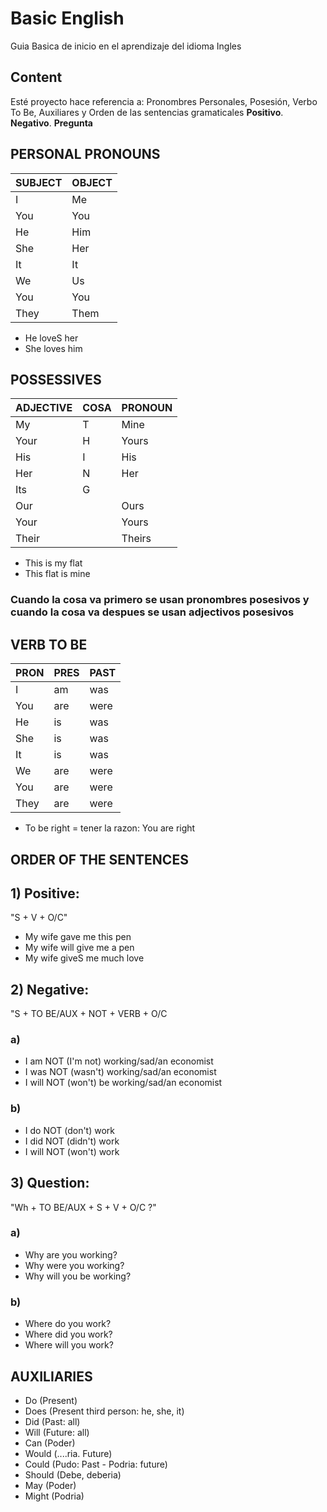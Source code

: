 # Basic English
Guia Basica de inicio en el aprendizaje del idioma Ingles

## Content
Esté proyecto hace referencia a: Pronombres Personales, Posesión, Verbo To Be, Auxiliares y Orden de las sentencias gramaticales **Positivo**. **Negativo**. **Pregunta**

## PERSONAL PRONOUNS

| SUBJECT | OBJECT  |
|---|---|
| I |  Me |
| You |  You |
| He |  Him |
| She | Her  |
| It | It  |
| We |  Us |
| You |  You |
| They | Them  |

- He loveS her
- She loves him

## POSSESSIVES
|  ADJECTIVE |  COSA |  PRONOUN |
|---|---|---|
|  My |  T | Mine  |
|  Your |  H |  Yours |
|  His |  I |  His |
|  Her |  N |  Her |
|  Its |  G |   |
|  Our |   |  Ours |
|  Your |   |  Yours |
|  Their |   |  Theirs |

- This is my flat
- This flat is mine
### Cuando la cosa va primero se usan pronombres posesivos y cuando la cosa va despues se usan adjectivos posesivos


## VERB TO BE
|  PRON  |  PRES  |  PAST  |
|---|---|---|
|  I  |  am  |  was  |
|  You  |  are  |  were  |
|  He  |  is  |  was  |
|  She  |  is  |  was  |
|  It  |  is  |  was  |
|  We  |  are  |  were  |
|  You  |  are  |  were  |
|  They  |  are  |  were  |

- To be right = tener la razon: You are right

## ORDER OF THE SENTENCES

## 1) Positive:
"S + V + O/C"
* My wife gave me this pen
* My wife will give me a pen
* My wife giveS me much love

## 2) Negative: 
"S + TO BE/AUX + NOT + VERB + O/C
 ### a) 
* I am NOT (I'm not) working/sad/an economist 
* I was NOT (wasn't) working/sad/an economist
* I will NOT (won't) be working/sad/an economist
### b)
* I do NOT (don't) work
* I did NOT (didn't) work
* I will NOT (won't) work

## 3) Question: 
"Wh + TO BE/AUX + S + V + O/C ?"
### a)
* Why are you working?
* Why were you working?
* Why will you be working?
### b)
* Where do you work?
* Where did you work?
* Where will you work?

## AUXILIARIES

* Do (Present) 
* Does (Present third person: he, she, it)
* Did (Past: all)
* Will (Future: all)
* Can (Poder) 
* Would (....ria. Future)
* Could (Pudo: Past - Podria: future)
* Should (Debe, deberia)
* May (Poder)
* Might (Podria)